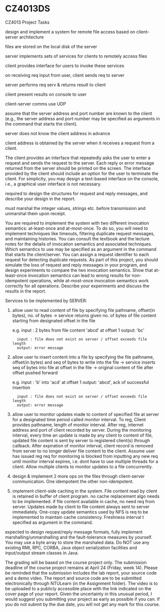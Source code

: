 # CZ4013DS

CZ4013 Project Tasks

design and implement a system for remote file access based on client-server architecture

files are stored on the local disk of the server

server implements sets of services for clients to remotely access files

client provides interface for users to invoke these services

on receiving req input from user, client sends req to server

server performs req serv & returns result to client

client present results on console to user

client-server comms use UDP

assume that the server address and port number are known to the client (e.g., the server address and port number may be specified as arguments in the command that starts the client). 

server does not know the client address in advance

client address is obtained by the server when it receives a request from a client.

The client provides an interface that repeatedly asks the user to enter a request and sends the request to the server. Each reply or error message returned from the server should be printed on the screen. The interface provided by the client should include an option for the user to terminate the client. For simplicity, you may design a text-based interface on the console, i.e., a graphical user interface is not necessary. 

required to design the structures for request and reply messages, and describe your design in the report. 

must marshal the integer values, strings etc. before transmission and unmarshal them upon receipt.

You are required to implement the system with two different invocation
semantics: at-least-once and at-most-once. To do so, you will need to implement
techniques like timeouts, filtering duplicate request messages, and maintaining
histories. You can consult the textbook and the lecture notes for the details of
invocation semantics and associated techniques. Which semantics to use may be
specified as an argument in the command that starts the client/server. You can
assign a request identifier to each request for detecting duplicate requests. As part
of this project, you should simulate the loss of request and reply messages in
your program, and design experiments to compare the two invocation
semantics. Show that at-least-once invocation semantics can lead to wrong results
for non-idempotent operations, while at-most-once invocation semantics work
correctly for all operations. Describe your experiments and discuss the results in
the report. 

Services to be implemented by SERVER:

1) allow user to read content of file by specifying file pathname, offset(in bytes), no. of bytes
	-> service returns given no. of bytes of file content starting from designated offset in the file

	e.g. input : 2 bytes from file content 'abcd' at offset 1
		 output: 'bc'

		 input : file does not exist on server / offset exceeds file length
		 output: error message


2) allow user to insert content into a file by specifying the file pathname, offset(in bytes) and seq of bytes to write into the file
	-> service inserts seq of bytes into file at offset in the file
	-> original content of file after offset pushed forward

	e.g. input : 'b' into 'acd' at offset 1
		 output: 'abcd', ack of successful insertion

		 input : file does not exist on server / offset exceeds file length
		 output: error message


3) allow user to monitor updates made to content of specified file at server for a designated time period called monitor interval. To reg, Client provides pathname, length of monitor interval. After reg, internet address and port of client recorded by server. During the monitoring interval, every time an update is made by any client to content of file, updated file content is sent by server to registered client(s) through callback. After expiration of monitor interval, client record is removed from server to no longer deliver file content to the client. Assume user has issued reg req for monitoring is blocked from inputting any new req until monitor interval expires, i.e. dont have to use multiple threads for a client. Allow multiple clients to monitor updates to a file concurrently.


4) design & implement 2 more ops on the files through client-server communication. One idempotent the other non-idempotent.


5) implement client-side caching in the system. File content read by client is retained in buffer of client program. no cache replacement algo needs to be implemented. if file content available in cache, no need req from server. Updates made by client to file content always sent to server immediately. One-copy update semantics used by NFS is req to be implemented to maintain cache consistency. Freshness interval t specified as argument in the command.




expected to design request/reply message formats, fully implement marshalling/unmarshalling and the fault-tolerance measures by yourself. You may use a byte array to store the marshaled data. Do NOT use any existing RMI, RPC, CORBA, Java object serialization facilities and input/output stream classes in Java.



The grading will be based on the course project only. The submission deadline of the course project remains at April 24 (Friday, week 14). Please be reminded that the submission includes the lab report, your source code and a demo video. The report and source code are to be submitted electronically through NTULearn (in the Assignment folder). The video is to be uploaded to a publicly accessible place with the link indicated on the cover page of your report. Given the uncertainty in this unusual period, I would suggest you submitting your project as early as possible if you can. If you do not submit by the due date, you will not get any mark for this course.
